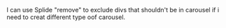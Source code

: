 I can use Splide "remove" to exclude divs that shouldn't be in carousel if i need to creat different type oof carousel.